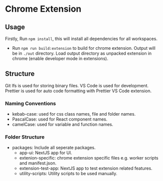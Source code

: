 # Chrome Extension

## Usage

Firstly, Run `npm install`, this will install all dependencies for all workspaces.

- Run `npm run build:extension` to build for chrome extension. Output will be in `./out` directory. Load output directory as unpacked extension in chrome (enable developer mode in extensions).

## Structure

Git lfs is used for storing binary files. VS Code is used for development. Prettier is used for auto code formatting with Prettier VS Code extension.

### Naming Conventions

- kebab-case: used for css class names, file and folder names.
- PascalCase: used for React component names.
- camelCase: used for variable and function names.

### Folder Structure

- packages: Include all seperate packages.
  - app-ui: NextJS app for UI.
  - extenion-specific: chrome extension specific files e.g. worker scripts and manifest.json.
  - extension-test-app: NextJS app to test extension related features.
  - utility-scripts: Utility scripts to be used manually.
